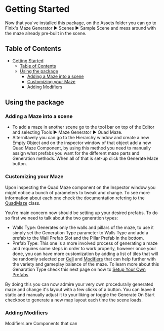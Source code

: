 # Getting Started
Now that you've installed this package, on the Assets folder you can go to Finix's Maze Generator ▶︎ Scenes ▶︎ Sample Scene and mess around with the maze already pre-built in the scene.

## Table of Contents
- [Getting Started](#getting-started)
  - [Table of Contents](#table-of-contents)
  - [Using the package](#using-the-package)
    - [Adding a Maze into a scene](#adding-a-maze-into-a-scene)
    - [Customizing your Maze](#customizing-your-maze)
    - [Adding Modifiers](#adding-modifiers)


## Using the package
### Adding a Maze into a scene
* To add a maze in another scene go to the tool bar on top of the Editor and selecting Tools ▶︎ Maze Generator ▶︎ Quad Maze.
* Alternitavely you can go to the Hierarchy window and create a new Empty Object and on the inspector window of that object add a new Quad Maze Component, by using this method you need to manually assign what prefabs you want for the different maze parts and Generation methods. When all of that is set-up click the Generate Maze button.

### Customizing your Maze
Upon inspecting the Quad Maze component on the Inspector window you might notice a bunch of parameters to tweak and change. To see more information about each one check the documentation refering to the [QuadMaze](../scripting_reference/quad_maze_class.md) class.

You're main concern now should be setting up your desired prefabs. To do so first we need to talk about the two generation types:
* Walls Type: Generates only the walls and pillars of the maze, to use it simply set the Generation Type parameter to Walls Type and add a prefab to the Wall Prefab Slot and the Pillar Prefab in the bottom.
* Prefab Type: This one is a more involved process of generating a maze and requires some steps in order to work properly, however once your done, you can have more customization by adding a list of tiles that will be randomly selected per [Cell](../scripting_reference/cell.md) and [Modifiers](../scripting_reference/modifiers.md) that can help further with the variety and gameplay balance of the maze. To learn more about this Genaration Type check this next page on how to [Setup Your Own Prefabs](./prefabs.md).

By doing this you can now admire your very own procedurally generated maze and change it's layout with a few clicks of a button. You can leave it static and manually adjust it to your liking or toggle the Generate On Start checkbox to generate a new map layout each time the scene loads.

### Adding Modifiers
Modifiers are Components that can 